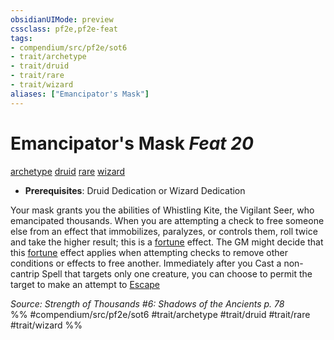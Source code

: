 ```yaml
---
obsidianUIMode: preview
cssclass: pf2e,pf2e-feat
tags:
- compendium/src/pf2e/sot6
- trait/archetype
- trait/druid
- trait/rare
- trait/wizard
aliases: ["Emancipator's Mask"]
---
```

# Emancipator's Mask  *Feat 20*  
[archetype](../../rules/traits/archetype.md)  [druid](../../rules/traits/druid.md)  [rare](../../rules/traits/rare.md)  [wizard](../../rules/traits/wizard.md)  

- **Prerequisites**: Druid Dedication or Wizard Dedication

Your mask grants you the abilities of Whistling Kite, the Vigilant Seer, who emancipated thousands. When you are attempting a check to free someone else from an effect that immobilizes, paralyzes, or controls them, roll twice and take the higher result; this is a [fortune](../../rules/traits/fortune.md) effect. The GM might decide that this [fortune](../../rules/traits/fortune.md) effect applies when attempting checks to remove other conditions or effects to free another. Immediately after you Cast a non-cantrip Spell that targets only one creature, you can choose to permit the target to make an attempt to [Escape](../../rules/actions/escape.md)

*Source: Strength of Thousands #6: Shadows of the Ancients p. 78*  
%% #compendium/src/pf2e/sot6 #trait/archetype #trait/druid #trait/rare #trait/wizard %%